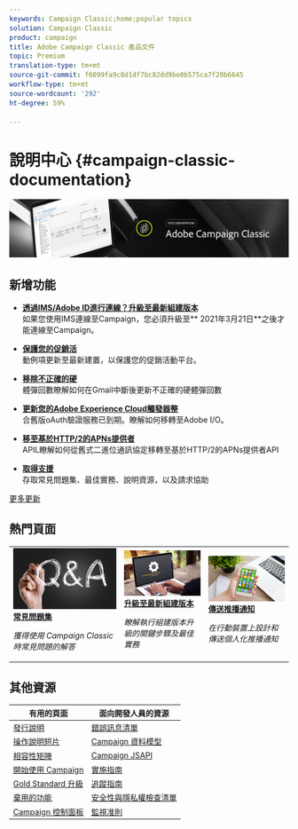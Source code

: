 ```yaml
---
keywords: Campaign Classic;home;popular topics
solution: Campaign Classic
product: campaign
title: Adobe Campaign Classic 產品文件
topic: Premium
translation-type: tm+mt
source-git-commit: f6099fa9c8d1df7bc82dd9be0b575ca7f20b6645
workflow-type: tm+mt
source-wordcount: '292'
ht-degree: 59%

---
```



# 說明中心 {#campaign-classic-documentation}

![](platform/using/assets/do-not-localize/banner_acc_doc.jpg)

## 新增功能

* **[透過IMS/Adobe ID進行連線？升級至最新組建版本](integrations/using/about-adobe-id.md)**<br/>如果您使用IMS連線至Campaign，您必須升級至** 2021年3月21日&#x200B;**之後才能連線至Campaign。

* **[保護您的促銷活](https://helpx.adobe.com/campaign/kb/gold-standard-upgrade.html)**<br/> 動例項更新至最新建置，以保護您的促銷活動平台。

* **[移除不正確的硬](https://helpx.adobe.com/campaign/kb/update-bounce-qualification.html)**<br/> 體彈回數瞭解如何在Gmail中斷後更新不正確的硬體彈回數

* **[更新您的Adobe Experience Cloud觸發器整](integrations/using/configuring-adobe-io.md)**<br/> 合舊版oAuth驗證服務已到期。瞭解如何移轉至Adobe I/O。

* **[移至基於HTTP/2的APNs提供者](https://helpx.adobe.com/tw/campaign/kb/migrate-to-apns-http2.html)**<br/> APIL瞭解如何從舊式二進位通訊協定移轉至基於HTTP/2的APNs提供者API

* **[取得支援](https://helpx.adobe.com/tw/campaign/kb/ac-support.html)**<br/>
存取常見問題集、最佳實務、說明資源，以及請求協助

[更多更新](/help/rn/using/documentation-updates.md)

## 熱門頁面

<table>
<tr>
  <td>
    <a href="platform/using/common-questions.md">
      <img alt="常見問答集" src="platform/using/assets/FAQ.png"/>
    </a>
    <div>
      <a href="platform/using/common-questions.md">
    <strong>常見問題集</strong>
    </a>
    </div>
    <p>
    <em>獲得使用 Campaign Classic 時常見問題的解答</em>
    <p>
  </td>
   <td>
    <a href="production/using/build-upgrade.md">
      <img alt="組建版本升級" src="platform/using/assets/upgrade.png" />
    </a>
    <div>
      <a href="production/using/build-upgrade.md">
    <strong>升級至最新組建版本</strong>
    </a>
    </div>
    <p>
    <em>瞭解執行組建版本升級的關鍵步驟及最佳實務</em>
    <p>
  </td>
  <td>
    <a href="delivery/using/creating-notifications.md">
       <img alt="推播通知" src="platform/using/assets/push.png" />
    </a>
    <div>
       <a href="delivery/using/creating-notifications.md">
    <strong>傳送推播通知</strong>
    </a>
    </div>
    <p>
    <em>在行動裝置上設計和傳送個人化推播通知</em>
    <p>
  </td>
</tr>
</table>

## 其他資源

| 有用的頁面 | 面向開發人員的資源 |
|---|---|
| [發行說明](/help/rn/using/latest-release.md) | [錯誤訊息清單](https://docs.adobe.com/content/help/en/campaign-classic/technicalresources/error_messages/error_codes.html) |
| [操作說明短片](https://experienceleague.adobe.com/docs/campaign-classic-learn/tutorials/overview.html?lang=zh-Hant) | [Campaign 資料模型](configuration/using/about-data-model.md) |
| [相容性矩陣](rn/using/compatibility-matrix.md) | [Campaign JSAPI](https://docs.adobe.com/content/help/en/campaign-classic/technicalresources/api/p-1.html) |
| [開始使用 Campaign](platform/using/about-adobe-campaign-classic.md) | [實施指南](https://helpx.adobe.com/tw/campaign/kb/acc-implementation.html) |
| [Gold Standard 升級](https://helpx.adobe.com/tw/campaign/kb/gold-standard.html) | [追蹤指南](https://helpx.adobe.com/tw/campaign/kb/acc-tracking.html) |
| [棄用的功能](rn/using/deprecated-features.md) | [安全性與隱私權檢查清單](https://helpx.adobe.com/tw/campaign/kb/acc-security.html) |
| [Campaign 控制面板](https://experienceleague.adobe.com/docs/control-panel/using/control-panel-home.html) | [監視准則](production/using/monitoring-guidelines.md) |
